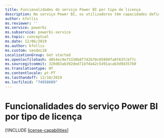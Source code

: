 ```yaml
---
title: Funcionalidades do serviço Power BI por tipo de licença
description: No serviço Power BI, os utilizadores têm capacidades definidas com base no tipo de licença por utilizador que têm (gratuita ou Pro) e se o conteúdo com o qual interagem está numa área de trabalho atribuída a uma capacidade Premium do Power BI.
author: kfollis
ms.reviewer: ''
ms.service: powerbi
ms.subservice: powerbi-service
ms.topic: conceptual
ms.date: 12/06/2019
ms.author: kfollis
ms.custom: seodec18
LocalizationGroup: Get started
ms.openlocfilehash: d054ec9e73330b8f742b70c05899fa0783fcbf7c
ms.sourcegitcommit: 320d83ab392ded71bfda42c5491acab3d9d357b0
ms.translationtype: HT
ms.contentlocale: pt-PT
ms.lasthandoff: 12/10/2019
ms.locfileid: "74958609"
---
```

# <a name="power-bi-service-features-by-license-type"></a>Funcionalidades do serviço Power BI por tipo de licença

[!INCLUDE [license-capabilities](includes/license-capabilities.md)]
